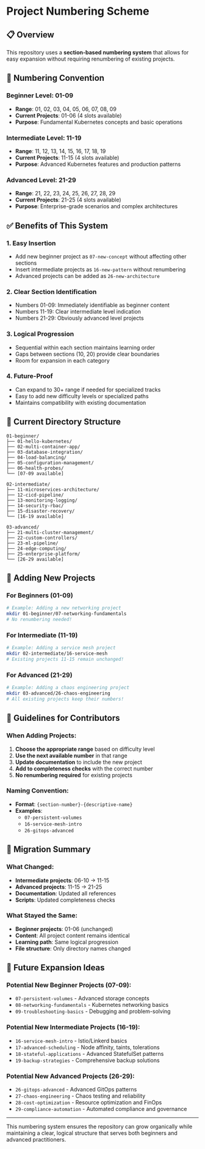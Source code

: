 # Project Numbering Scheme

## 📋 Overview

This repository uses a **section-based numbering system** that allows for easy expansion without requiring renumbering of existing projects.

## 🔢 Numbering Convention

### **Beginner Level: 01-09**
- **Range**: 01, 02, 03, 04, 05, 06, 07, 08, 09
- **Current Projects**: 01-06 (4 slots available)
- **Purpose**: Fundamental Kubernetes concepts and basic operations

### **Intermediate Level: 11-19**  
- **Range**: 11, 12, 13, 14, 15, 16, 17, 18, 19
- **Current Projects**: 11-15 (4 slots available)
- **Purpose**: Advanced Kubernetes features and production patterns

### **Advanced Level: 21-29**
- **Range**: 21, 22, 23, 24, 25, 26, 27, 28, 29
- **Current Projects**: 21-25 (4 slots available)
- **Purpose**: Enterprise-grade scenarios and complex architectures

## ✅ Benefits of This System

### 1. **Easy Insertion**
- Add new beginner project as `07-new-concept` without affecting other sections
- Insert intermediate projects as `16-new-pattern` without renumbering
- Advanced projects can be added as `26-new-architecture`

### 2. **Clear Section Identification**
- Numbers 01-09: Immediately identifiable as beginner content
- Numbers 11-19: Clear intermediate level indication
- Numbers 21-29: Obviously advanced level projects

### 3. **Logical Progression**
- Sequential within each section maintains learning order
- Gaps between sections (10, 20) provide clear boundaries
- Room for expansion in each category

### 4. **Future-Proof**
- Can expand to 30+ range if needed for specialized tracks
- Easy to add new difficulty levels or specialized paths
- Maintains compatibility with existing documentation

## 📁 Current Directory Structure

```
01-beginner/
├── 01-hello-kubernetes/
├── 02-multi-container-app/
├── 03-database-integration/
├── 04-load-balancing/
├── 05-configuration-management/
├── 06-health-probes/
└── [07-09 available]

02-intermediate/
├── 11-microservices-architecture/
├── 12-cicd-pipeline/
├── 13-monitoring-logging/
├── 14-security-rbac/
├── 15-disaster-recovery/
└── [16-19 available]

03-advanced/
├── 21-multi-cluster-management/
├── 22-custom-controllers/
├── 23-ml-pipeline/
├── 24-edge-computing/
├── 25-enterprise-platform/
└── [26-29 available]
```

## 🎯 Adding New Projects

### For Beginners (01-09)
```bash
# Example: Adding a new networking project
mkdir 01-beginner/07-networking-fundamentals
# No renumbering needed!
```

### For Intermediate (11-19)
```bash
# Example: Adding a service mesh project  
mkdir 02-intermediate/16-service-mesh
# Existing projects 11-15 remain unchanged!
```

### For Advanced (21-29)
```bash
# Example: Adding a chaos engineering project
mkdir 03-advanced/26-chaos-engineering
# All existing projects keep their numbers!
```

## 📝 Guidelines for Contributors

### When Adding Projects:
1. **Choose the appropriate range** based on difficulty level
2. **Use the next available number** in that range
3. **Update documentation** to include the new project
4. **Add to completeness checks** with the correct number
5. **No renumbering required** for existing projects

### Naming Convention:
- **Format**: `{section-number}-{descriptive-name}`
- **Examples**: 
  - `07-persistent-volumes`
  - `16-service-mesh-intro`  
  - `26-gitops-advanced`

## 🔄 Migration Summary

### What Changed:
- **Intermediate projects**: 06-10 → 11-15
- **Advanced projects**: 11-15 → 21-25
- **Documentation**: Updated all references
- **Scripts**: Updated completeness checks

### What Stayed the Same:
- **Beginner projects**: 01-06 (unchanged)
- **Content**: All project content remains identical
- **Learning path**: Same logical progression
- **File structure**: Only directory names changed

## 🚀 Future Expansion Ideas

### Potential New Beginner Projects (07-09):
- `07-persistent-volumes` - Advanced storage concepts
- `08-networking-fundamentals` - Kubernetes networking basics  
- `09-troubleshooting-basics` - Debugging and problem-solving

### Potential New Intermediate Projects (16-19):
- `16-service-mesh-intro` - Istio/Linkerd basics
- `17-advanced-scheduling` - Node affinity, taints, tolerations
- `18-stateful-applications` - Advanced StatefulSet patterns
- `19-backup-strategies` - Comprehensive backup solutions

### Potential New Advanced Projects (26-29):
- `26-gitops-advanced` - Advanced GitOps patterns
- `27-chaos-engineering` - Chaos testing and reliability
- `28-cost-optimization` - Resource optimization and FinOps
- `29-compliance-automation` - Automated compliance and governance

---

This numbering system ensures the repository can grow organically while maintaining a clear, logical structure that serves both beginners and advanced practitioners.

